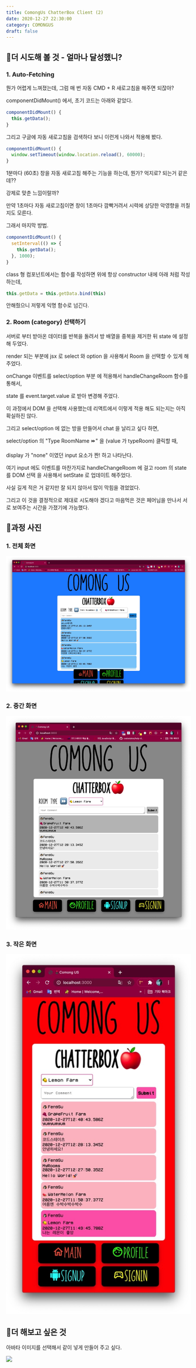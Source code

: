 ```yaml
---
title: ComongUs ChatterBox Client (2)
date: 2020-12-27 22:30:00
category: COMONGUS
draft: false
---
```


## 🍊더 시도해 볼 것 - 얼마나 달성했니?

### 1. Auto-Fetching

뭔가 어렵게 느껴졌는데, 그럼 매 번 자동 CMD + R 새로고침을 해주면 되잖아?

componentDidMount() 에서, 초기 코드는 아래와 같았다.

```js
componentDidMount() {
  this.getData();
}
```

그리고 구글에 자동 새로고침을 검색하다 보니 이런게 나와서 적용해 봤다.

```js
componentDidMount() {
  window.setTimeout(window.location.reload(), 60000);
}
```

1분마다 (60초) 창을 자동 새로고침 해주는 기능을 하는데, 뭔가? 억지로? 되는거 같은데??

강제로 맞춘 느낌이랄까?

만약 1초마다 자동 새로고침이면 창이 1초마다 깜빡거려서 시력에 상당한 악영향을 끼칠 지도 모른다.

그래서 마지막 방법.

```js
componentDidMount() {
  setInterval(() => {
    this.getData();
  }, 1000);
}
```

class 형 컴포넌트에서는 함수를 작성하면 위에 항상 constructor 내에 아래 처럼 작성하는데,

```js
this.getData = this.getData.bind(this)
```

안해줬으니 저렇게 익명 함수로 넘긴다.

### 2. Room (category) 선택하기

서버로 부터 받아온 데이터를 반복을 돌려서 방 배열을 중복을 제거한 뒤 state 에 설정해 두었다.

render 되는 부분에 jsx 로 select 와 option 을 사용해서 Room 을 선택할 수 있게 해주었다.

onChange 이벤트를 select/option 부분 에 적용해서 handleChangeRoom 함수를 통해서,

state 를 event.target.value 로 받아 변경해 주었다.

이 과정에서 DOM 을 선택해 사용했는데 리액트에서 이렇게 적용 해도 되는지는 아직 확실하진 않다.

그리고 select/option 에 없는 방을 만들어서 chat 을 날리고 싶다 하면,

select/option 의 "Type RoomName ⏩" 을 (value 가 typeRoom) 클릭할 때,

display 가 "none" 이였던 input 요소가 짠! 하고 나타난다.

여기 input 에도 이벤트를 마찬가지로 handleChangeRoom 에 걸고 room 의 state 를 DOM 선택 을 사용해서 setState 로 업데이트 해주었다.

사실 길게 적은 거 같지만 잘 되지 않아서 많이 막힘을 겪었었다.

그리고 이 것을 결정적으로 제대로 시도해야 겠다고 마음먹은 것은 페어님을 만나서 서로 보여주는 시간을 가졌기에 가능했다.

## 🚀과정 사진

### 1. 전체 화면

![](./images/chat_01.jpeg)

### 2. 중간 화면

![](./images/chat_02.jpeg)

### 3. 작은 화면

![](./images/chat_03.jpeg)

## 🌈더 해보고 싶은 것

아바타 이미지를 선택해서 같이 넣게 만들어 주고 싶다.

![](https://i.redd.it/6dp2hcszgwo51.jpg)
